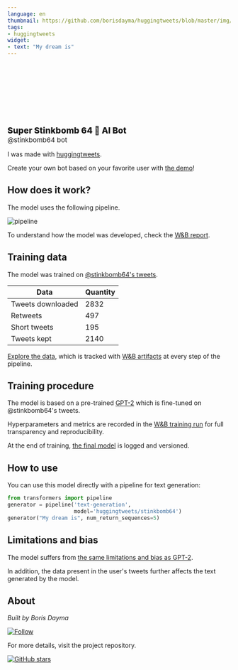 ```yaml
---
language: en
thumbnail: https://github.com/borisdayma/huggingtweets/blob/master/img/logo.png?raw=true
tags:
- huggingtweets
widget:
- text: "My dream is"
---
```


<div>
<div style="width: 132px; height:132px; border-radius: 50%; background-size: cover; background-image: url('https://pbs.twimg.com/profile_images/1241400877015019521/UDC17hPg_400x400.jpg')">
</div>
<div style="margin-top: 8px; font-size: 19px; font-weight: 800">Super Stinkbomb 64 🤖 AI Bot </div>
<div style="font-size: 15px">@stinkbomb64 bot</div>
</div>

I was made with [huggingtweets](https://github.com/borisdayma/huggingtweets).

Create your own bot based on your favorite user with [the demo](https://colab.research.google.com/github/borisdayma/huggingtweets/blob/master/huggingtweets-demo.ipynb)!

## How does it work?

The model uses the following pipeline.

![pipeline](https://github.com/borisdayma/huggingtweets/blob/master/img/pipeline.png?raw=true)

To understand how the model was developed, check the [W&B report](https://wandb.ai/wandb/huggingtweets/reports/HuggingTweets-Train-a-Model-to-Generate-Tweets--VmlldzoxMTY5MjI).

## Training data

The model was trained on [@stinkbomb64's tweets](https://twitter.com/stinkbomb64).

| Data | Quantity |
| --- | --- |
| Tweets downloaded | 2832 |
| Retweets | 497 |
| Short tweets | 195 |
| Tweets kept | 2140 |

[Explore the data](https://wandb.ai/wandb/huggingtweets/runs/1to4r6la/artifacts), which is tracked with [W&B artifacts](https://docs.wandb.com/artifacts) at every step of the pipeline.

## Training procedure

The model is based on a pre-trained [GPT-2](https://huggingface.co/gpt2) which is fine-tuned on @stinkbomb64's tweets.

Hyperparameters and metrics are recorded in the [W&B training run](https://wandb.ai/wandb/huggingtweets/runs/1sdahggr) for full transparency and reproducibility.

At the end of training, [the final model](https://wandb.ai/wandb/huggingtweets/runs/1sdahggr/artifacts) is logged and versioned.

## How to use

You can use this model directly with a pipeline for text generation:

```python
from transformers import pipeline
generator = pipeline('text-generation',
                     model='huggingtweets/stinkbomb64')
generator("My dream is", num_return_sequences=5)
```

## Limitations and bias

The model suffers from [the same limitations and bias as GPT-2](https://huggingface.co/gpt2#limitations-and-bias).

In addition, the data present in the user's tweets further affects the text generated by the model.

## About

*Built by Boris Dayma*

[![Follow](https://img.shields.io/twitter/follow/borisdayma?style=social)](https://twitter.com/intent/follow?screen_name=borisdayma)

For more details, visit the project repository.

[![GitHub stars](https://img.shields.io/github/stars/borisdayma/huggingtweets?style=social)](https://github.com/borisdayma/huggingtweets)
